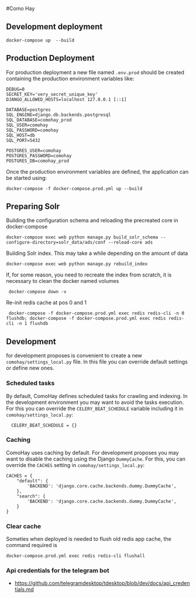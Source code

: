 #Como Hay

## Development deployment

    docker-compose up  --build

## Production Deployment

For production deployment a new file named `.env.prod` 
should be created containing the production environment 
variables like:

```shell script
DEBUG=0
SECRET_KEY='very_secret_unique_key'
DJANGO_ALLOWED_HOSTS=localhost 127.0.0.1 [::1]

DATABASE=postgres
SQL_ENGINE=django.db.backends.postgresql
SQL_DATABASE=comohay_prod
SQL_USER=comohay
SQL_PASSWORD=comohay
SQL_HOST=db
SQL_PORT=5432

POSTGRES_USER=comohay
POSTGRES_PASSWORD=comohay
POSTGRES_DB=comohay_prod
```

Once the production environment variables are defined, 
the application can be started using:

    docker-compose -f docker-compose.prod.yml up --build
    
## Preparing Solr

Building the configuration schema and reloading the precreated core in docker-compose
    
    docker-compose exec web python manage.py build_solr_schema --configure-directory=solr_data/ads/conf --reload-core ads
    
Building Solr index. This may take a while depending on the amount of data

    docker-compose exec web python manage.py rebuild_index
    
If, for some reason, you need to recreate the index from scratch, it is necessary to clean the docker named volumes

     docker-compose down -v
     
Re-init redis cache at pos 0 and 1

     docker-compose -f docker-compose.prod.yml exec redis redis-cli -n 0 flushdb; docker-compose -f docker-compose.prod.yml exec redis redis-cli -n 1 flushdb

## Development

for development proposes is convenient to create a new 
`comohay/settings_local.py` file. In this file you can override default settings or define new ones. 

### Scheduled tasks

By default, ComoHay defines scheduled tasks for crawling and indexing. In the development environment
you may want to avoid the tasks execution. For this you can override the 
`CELERY_BEAT_SCHEDULE` variable including it in `comohay/settings_local.py`:

      CELERY_BEAT_SCHEDULE = {}

### Caching

ComoHay uses caching by default. For development proposes you may want to disable the caching using the
Django `DummyCache`. For this, you can override the `CACHES` setting in `comohay/settings_local.py`:

    CACHES = {
        "default": {
            'BACKEND': 'django.core.cache.backends.dummy.DummyCache',
        },
        "search": {
            'BACKEND': 'django.core.cache.backends.dummy.DummyCache',
        }
    }

### Clear cache

Someties when deployed is needed to flush old redis app cache, the command required is

    docker-compose.prod.yml exec redis redis-cli flushall

### Api credentials for the telegram bot
- https://github.com/telegramdesktop/tdesktop/blob/dev/docs/api_credentials.md